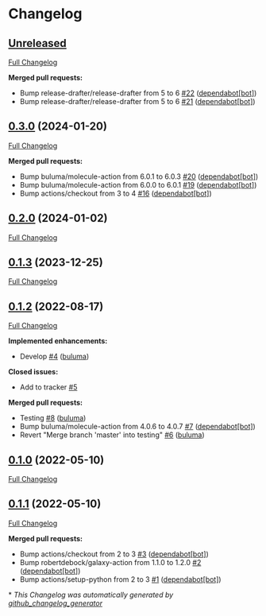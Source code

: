 # Changelog

## [Unreleased](https://github.com/buluma/ansible-role-keepalived/tree/HEAD)

[Full Changelog](https://github.com/buluma/ansible-role-keepalived/compare/0.3.0...HEAD)

**Merged pull requests:**

- Bump release-drafter/release-drafter from 5 to 6 [\#22](https://github.com/buluma/ansible-role-keepalived/pull/22) ([dependabot[bot]](https://github.com/apps/dependabot))
- Bump release-drafter/release-drafter from 5 to 6 [\#21](https://github.com/buluma/ansible-role-keepalived/pull/21) ([dependabot[bot]](https://github.com/apps/dependabot))

## [0.3.0](https://github.com/buluma/ansible-role-keepalived/tree/0.3.0) (2024-01-20)

[Full Changelog](https://github.com/buluma/ansible-role-keepalived/compare/0.2.0...0.3.0)

**Merged pull requests:**

- Bump buluma/molecule-action from 6.0.1 to 6.0.3 [\#20](https://github.com/buluma/ansible-role-keepalived/pull/20) ([dependabot[bot]](https://github.com/apps/dependabot))
- Bump buluma/molecule-action from 6.0.0 to 6.0.1 [\#19](https://github.com/buluma/ansible-role-keepalived/pull/19) ([dependabot[bot]](https://github.com/apps/dependabot))
- Bump actions/checkout from 3 to 4 [\#16](https://github.com/buluma/ansible-role-keepalived/pull/16) ([dependabot[bot]](https://github.com/apps/dependabot))

## [0.2.0](https://github.com/buluma/ansible-role-keepalived/tree/0.2.0) (2024-01-02)

[Full Changelog](https://github.com/buluma/ansible-role-keepalived/compare/0.1.3...0.2.0)

## [0.1.3](https://github.com/buluma/ansible-role-keepalived/tree/0.1.3) (2023-12-25)

[Full Changelog](https://github.com/buluma/ansible-role-keepalived/compare/0.1.2...0.1.3)

## [0.1.2](https://github.com/buluma/ansible-role-keepalived/tree/0.1.2) (2022-08-17)

[Full Changelog](https://github.com/buluma/ansible-role-keepalived/compare/0.1.0...0.1.2)

**Implemented enhancements:**

- Develop [\#4](https://github.com/buluma/ansible-role-keepalived/pull/4) ([buluma](https://github.com/buluma))

**Closed issues:**

- Add to tracker [\#5](https://github.com/buluma/ansible-role-keepalived/issues/5)

**Merged pull requests:**

- Testing [\#8](https://github.com/buluma/ansible-role-keepalived/pull/8) ([buluma](https://github.com/buluma))
- Bump buluma/molecule-action from 4.0.6 to 4.0.7 [\#7](https://github.com/buluma/ansible-role-keepalived/pull/7) ([dependabot[bot]](https://github.com/apps/dependabot))
- Revert "Merge branch 'master' into testing" [\#6](https://github.com/buluma/ansible-role-keepalived/pull/6) ([buluma](https://github.com/buluma))

## [0.1.0](https://github.com/buluma/ansible-role-keepalived/tree/0.1.0) (2022-05-10)

[Full Changelog](https://github.com/buluma/ansible-role-keepalived/compare/0.1.1...0.1.0)

## [0.1.1](https://github.com/buluma/ansible-role-keepalived/tree/0.1.1) (2022-05-10)

[Full Changelog](https://github.com/buluma/ansible-role-keepalived/compare/7f2e89105a4dcb785fc0b893121c4843244d35c4...0.1.1)

**Merged pull requests:**

- Bump actions/checkout from 2 to 3 [\#3](https://github.com/buluma/ansible-role-keepalived/pull/3) ([dependabot[bot]](https://github.com/apps/dependabot))
- Bump robertdebock/galaxy-action from 1.1.0 to 1.2.0 [\#2](https://github.com/buluma/ansible-role-keepalived/pull/2) ([dependabot[bot]](https://github.com/apps/dependabot))
- Bump actions/setup-python from 2 to 3 [\#1](https://github.com/buluma/ansible-role-keepalived/pull/1) ([dependabot[bot]](https://github.com/apps/dependabot))



\* *This Changelog was automatically generated by [github_changelog_generator](https://github.com/github-changelog-generator/github-changelog-generator)*
